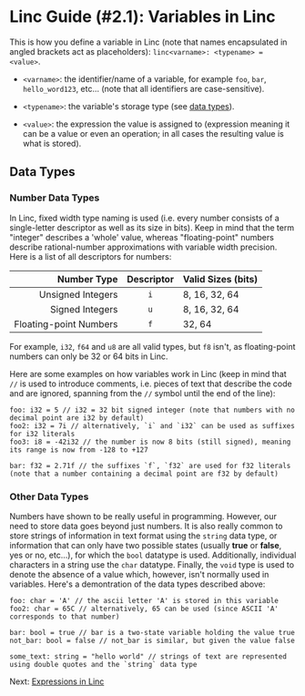 # Linc Guide (#2.1): Variables in Linc

This is how you define a variable in Linc (note that names encapsulated in angled brackets act as placeholders):
```linc<varname>: <typename> = <value>```.

- `<varname>`: the identifier/name of a variable, for example `foo`, `bar`, `hello_word123`, etc... (note that all identifiers are case-sensitive). 

- `<typename>`: the variable's storage type (see [data types](#data-types)).

- `<value>`: the expression the value is assigned to (expression meaning it can be a value or even an operation; in all cases the resulting value is what is stored).

## Data Types

### Number Data Types

In Linc, fixed width type naming is used (i.e. every number consists of a single-letter descriptor as well as its size in bits). Keep in mind that the term "integer" describes a 'whole' value, whereas "floating-point" numbers describe rational-number approximations with variable width precision. Here is a list of all descriptors for numbers:

| Number Type            | Descriptor | Valid Sizes (bits) |
| ---------------------: | :--------: | :----------------- |
| Unsigned Integers      | `i`        | 8, 16, 32, 64      |
| Signed Integers        | `u`        | 8, 16, 32, 64      |
| Floating-point Numbers | `f`        | 32, 64             |

For example, `i32`, `f64` and `u8` are all valid types, but `f8` isn't, as floating-point numbers can only be 32 or 64 bits in Linc. 

Here are some examples on how variables work in Linc (keep in mind that `//` is used to introduce comments, i.e. pieces of text that describe the code and are ignored, spanning from the `//` symbol until the end of the line):

```linc
foo: i32 = 5 // i32 = 32 bit signed integer (note that numbers with no decimal point are i32 by default)
foo2: i32 = 7i // alternatively, `i` and `i32` can be used as suffixes for i32 literals
foo3: i8 = -42i32 // the number is now 8 bits (still signed), meaning its range is now from -128 to +127 

bar: f32 = 2.71f // the suffixes `f`, `f32` are used for f32 literals (note that a number containing a decimal point are f32 by default)
```

### Other Data Types

Numbers have shown to be really useful in programming. However, our need to store data goes beyond just numbers. It is also really common to store strings of information in text format using the `string` data type, or information that can only have two possible states (usually **true** or **false**, yes or no, etc...), for which the `bool` datatype is used. Additionally, individual characters in a string use the `char` datatype. Finally, the `void` type is used to denote the absence of a value which, however, isn't normally used in variables. Here's a demontration of the data types described above:

```linc
foo: char = 'A' // the ascii letter 'A' is stored in this variable
foo2: char = 65C // alternatively, 65 can be used (since ASCII 'A' corresponds to that number)

bar: bool = true // bar is a two-state variable holding the value true
not_bar: bool = false // not_bar is similar, but given the value false

some_text: string = "hello world" // strings of text are represented using double quotes and the `string` data type
```

Next: [Expressions in Linc](./3-expressions.md)